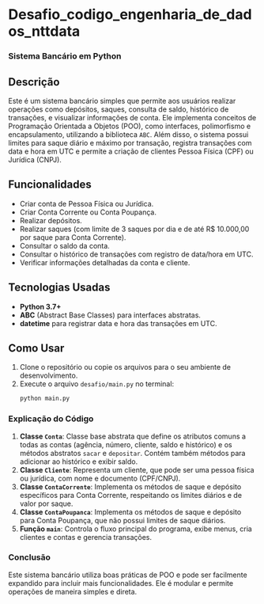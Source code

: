 # Desafio_codigo_engenharia_de_dados_nttdata
### Sistema Bancário em Python

## Descrição

Este é um sistema bancário simples que permite aos usuários realizar operações como depósitos, saques, consulta de saldo, histórico de transações, e visualizar informações de conta. Ele implementa conceitos de Programação Orientada a Objetos (POO), como interfaces, polimorfismo e encapsulamento, utilizando a biblioteca `ABC`. Além disso, o sistema possui limites para saque diário e máximo por transação, registra transações com data e hora em UTC e permite a criação de clientes Pessoa Física (CPF) ou Jurídica (CNPJ).

## Funcionalidades

- Criar conta de Pessoa Física ou Jurídica.
- Criar Conta Corrente ou Conta Poupança.
- Realizar depósitos.
- Realizar saques (com limite de 3 saques por dia e de até R$ 10.000,00 por saque para Conta Corrente).
- Consultar o saldo da conta.
- Consultar o histórico de transações com registro de data/hora em UTC.
- Verificar informações detalhadas da conta e cliente.

## Tecnologias Usadas

- **Python 3.7+**
- **ABC** (Abstract Base Classes) para interfaces abstratas.
- **datetime** para registrar data e hora das transações em UTC.

## Como Usar

1. Clone o repositório ou copie os arquivos para o seu ambiente de desenvolvimento.
2. Execute o arquivo `desafio/main.py` no terminal:
   ```bash
   python main.py


### Explicação do Código

1. **Classe `Conta`**: Classe base abstrata que define os atributos comuns a todas as contas (agência, número, cliente, saldo e histórico) e os métodos abstratos `sacar` e `depositar`. Contém também métodos para adicionar ao histórico e exibir saldo.
2. **Classe `Cliente`**: Representa um cliente, que pode ser uma pessoa física ou jurídica, com nome e documento (CPF/CNPJ).
3. **Classe `ContaCorrente`**: Implementa os métodos de saque e depósito específicos para Conta Corrente, respeitando os limites diários e de valor por saque.
4. **Classe `ContaPoupanca`**: Implementa os métodos de saque e depósito para Conta Poupança, que não possui limites de saque diários.
5. **Função `main`**: Controla o fluxo principal do programa, exibe menus, cria clientes e contas e gerencia transações.

### Conclusão

Este sistema bancário utiliza boas práticas de POO e pode ser facilmente expandido para incluir mais funcionalidades. Ele é modular e permite operações de maneira simples e direta.

